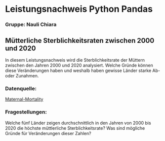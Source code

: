 # Leistungsnachweis Python Pandas
### Gruppe: Nauli Chiara

## Mütterliche Sterblichkeitsraten zwischen 2000 und 2020
In diesem Leistungsnachweis wird die Sterblichkeitsrate der Müttern zwischen den Jahren 2000 und 2020 analysiert. Welche Gründe können diese Veränderungen haben und weshalb haben gewisse Länder starke Ab- oder Zunahmen.
### Datenquelle:
[Maternal-Mortality](https://ourworldindata.org/maternal-mortality)

### Fragestellungen:
Welche fünf Länder zeigen durchschnittlich in den Jahren von 2000 bis 2020 die höchste müttlerliche Sterblichkeitsrate?
Was sind mögliche Gründe für Veränderungen dieser Zahlen?